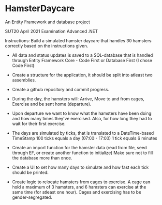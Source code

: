 # HamsterDaycare
An Entity Framework and database project

SUT20 April 2021
Examination Advanced .NET

Instructions:
Build a simulated hamster daycare that handles 30 hamsters correctly based on the instructions given.
* All data and status updates is saved to a SQL-database that is handled through Entity Framework Core - Code First or Database First (I chose Code First)

* Create a structure for the application, it should be split into atleast two assemblies.

* Create a github repository and commit progress.

* During the day, the hamsters will:
  Arrive, Move to and from cages, Exercise and be sent home (departure).
  
* Upon departure we want to know what the hamsters have been doing and how many times they've exercised.
  Also, for how long they had to wait for their first exercise.
  
* The days are simulated by ticks, that is translated to a DateTime-based TimeStamp 
  100 ticks equals a day (07:00 - 17:00)
  1 tick equals 6 minutes
 
* Create an import function for the hamster data (read from file, seed through EF, or create another function to initialize)
  Make sure not to fill the database more than once.
  
* Create a UI to set how many days to simulate and how fast each tick should be printed.

* Create logic to relocate hamsters from cages to exercise.
  A cage can hold a maximum of 3 hamsters, and 6 hamsters can exercise at the same time (for atleast one hour).
  Cages and exercising has to be gender-segregated.
  
  
  
  

  
  





